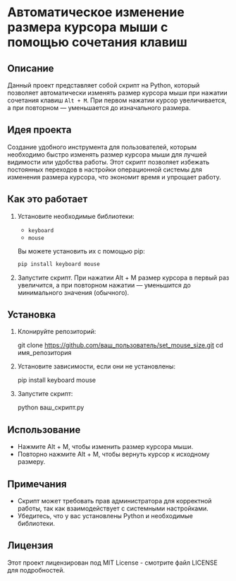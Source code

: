 # Автоматическое изменение размера курсора мыши с помощью сочетания клавиш

## Описание

Данный проект представляет собой скрипт на Python, который позволяет автоматически изменять размер курсора мыши при нажатии сочетания клавиш `Alt + M`. При первом нажатии курсор увеличивается, а при повторном — уменьшается до изначального размера.

## Идея проекта

Создание удобного инструмента для пользователей, которым необходимо быстро изменять размер курсора мыши для лучшей видимости или удобства работы. Этот скрипт позволяет избежать постоянных переходов в настройки операционной системы для изменения размера курсора, что экономит время и упрощает работу.

## Как это работает

1. Установите необходимые библиотеки:
   - `keyboard`
   - `mouse`

   Вы можете установить их с помощью pip:
   ```bash
   pip install keyboard mouse

2. Запустите скрипт. При нажатии Alt + M размер курсора в первый раз увеличится, а при повторном нажатии — уменьшится до минимального значения (обычного).

## Установка

1. Клонируйте репозиторий:

   git clone https://github.com/ваш_пользователь/set_mouse_size.git
   cd имя_репозитория

2. Установите зависимости, если они не установлены:

   pip install keyboard mouse

3. Запустите скрипт:

   python ваш_скрипт.py

## Использование

- Нажмите Alt + M, чтобы изменить размер курсора мыши.
- Повторно нажмите Alt + M, чтобы вернуть курсор к исходному размеру.

## Примечания

- Скрипт может требовать прав администратора для корректной работы, так как взаимодействует с системными настройками.
- Убедитесь, что у вас установлены Python и необходимые библиотеки.

## Лицензия

Этот проект лицензирован под MIT License - смотрите файл LICENSE для подробностей.
